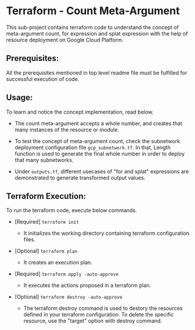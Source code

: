 # Terraform - Count Meta-Argument
This sub-project contains terraform code to understand the concept of meta-argument count, for expression and splat expression with the help of resource deployment on Google Cloud Platform.

## Prerequisites:
All the prerequisites mentioned in top level readme file must be fulfilled for successful execution of code.

## Usage:
To learn and notice the concept implementation, read below.

-   The count meta-argument accepts a whole number, and creates that many instances of the resource or module.

-   To test the concept of meta-argument count, check the subnetwork deployment configuration file `gcp_subnetwork.tf`. In that, Length function is used to generate the final whole number in order to deploy that many subnetworks. 

-   Under `outputs.tf`, different usecases of "for and splat" expressions are demonstrated to generate transformed output values.

## Terraform Execution:
To run the terraform code, execute below commands.

-   [Required] `terraform init`
    -   It initializes the working directory containing terraform configuration files.

-   [Optional] `terraform plan`
    -   It creates an execution plan.

-   [Required] `terraform apply -auto-approve`
    -   It executes the actions proposed in a terraform plan.

-   [Optional] `terraform destroy -auto-approve`
    -   The terraform destroy command is used to destory the resources defined in your terraform configuration. To delete the specific resource, use the "target" option with destroy command.